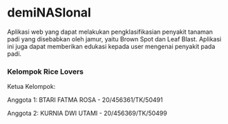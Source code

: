 # demiNASIonal
<p>Aplikasi web yang dapat melakukan pengklasifikasian penyakit tanaman padi yang disebabkan oleh jamur, yaitu Brown Spot dan Leaf Blast. Aplikasi ini juga dapat memberikan edukasi kepada user mengenai penyakit pada padi.</p>

### Kelompok Rice Lovers
<p>Ketua Kelompok: </p>
<p>Anggota 1: BTARI FATMA ROSA - 20/456361/TK/50491</p>
<p>Anggota 2: KURNIA DWI UTAMI - 20/456369/TK/50499</p>